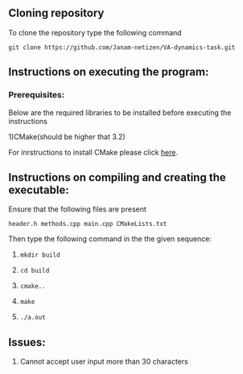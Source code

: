 ## Cloning repository


To clone the repository type the following command

```
git clone https://github.com/Janam-netizen/VA-dynamics-task.git

```

## Instructions on executing the program:


### Prerequisites:

Below are the required libraries to be installed before executing the instructions


1)CMake(should be higher that 3.2)



For inrstructions to install CMake please click [here](https://cmake.org/install/).




## Instructions on compiling and creating the executable:




Ensure that the following files are present
```
header.h methods.cpp main.cpp CMakeLists.txt
```

Then type the following command in the the given sequence:
1) ``` mkdir build ```
 
2) ``` cd build ```
3) ``` cmake..  ```
4) ``` make ```
5)  ``` ./a.out ```

## Issues:
<ol>
<li>
Cannot accept user input more than 30 characters


